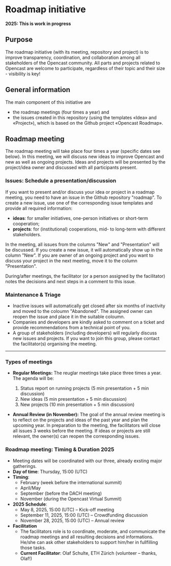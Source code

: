 # Roadmap initiative

**2025: This is work in progress**

## Purpose
The roadmap initiative (with its meeting, repository and project) is to improve transparency, coordination, and collaboration among all stakeholders of the Opencast community. All parts and projects related to Opencast are welcome to participate, regardless of their topic and their size - visibility is key!

## General information
The main component of this initiative are 
- the roadmap meetings (four times a year) and
- the issues created in this repository (using the templates «Idea» and «Project»), which is based on the Github project «Opencast Roadmap».

## Roadmap meeting
The roadmap meeting will take place four times a year (specific dates see below). In this meeting, we will discuss new ideas to improve Opencast and new as well as ongoing projects. Ideas and projects will be presented by the project/idea owner and discussed with all participants present.

### Issues: Schedule a presentation/discussion
If you want to present and/or discuss your idea or project in a roadmap meeting, you need to have an issue in the Github repository "roadmap". To create a new issue, use one of the corresponding issue templates and provide all required information:
- **ideas**: for smaller initiatives, one-person initiatives or short-term cooperation;
- **projects**: for (institutional) cooperations, mid- to long-term with different stakeholders.

In the meeting, all issues from the columns "New" and "Presentation" will be discussed. If you create a new issue, it will automatically show up in the column "New". If you are owner of an ongoing project and you want to discuss your project in the next meeting, move it to the column "Presentation".

During/after meetings, the facilitator (or a person assigned by the facilitator) notes the decisions and next steps in a comment to this issue.

### Maintenance & Triage
- Inactive issues will automatically get closed after six months of inactivity and moved to the coloumn "Abandoned". The assigned owner can reopen the issue and place it in the suitable coloumn.
- Companies and developers are kindly asked to comment on a ticket and provide recommendations from a technical point of you.
- A group of stakeholders (including developers) will regularly discuss new issues and projects. If you want to join this group, please contact the facilitator(s) organising the meeting.

-----------------------------

### Types of meetings 
- **Regular Meetings:** The reuglar meetings take place three times a year. The agenda will be:
  1. Status report on running projects (5 min presentation + 5 min discussion)
  2. New ideas (5 min presentation + 5 min discussion)
  3. New projects (10 min presentation + 5 min discussion)
     
- **Annual Review (in November):** The goal of the annual review meeting is to reflect on the projects and ideas of the past year and plan the upcoming year. In preparation to the meeting, the facilitators will close all issues 3 weeks before the meeting. If ideas or projects are still relevant, the owner(s) can reopen the corresponding issues.
### Roadmap meeting: Timing & Duration 2025
- Meeting dates will be coordinated with our three, already exsting major gatherings.
- **Day of time**: Thursday, 15:00 (UTC)
- **Timing**:
  - February (week before the international summit)
  - April/May
  - September (before the DACH meeting)
  - November (during the Opencast Virtual Summit)
- **2025 Schedule**:
  - May 8, 2025, 15:00 (UTC) – Kick-off meeting
  - September 11, 2025, 15:00 (UTC) – Crowdfunding discussion
  - November 28, 2025, 15:00 (UTC) – Annual review
- **Facilitation**
  - The facilitators role is to coordinate, moderate, and communicate the roadmap meetings and all resulting decisions and informations. He/she can ask other stakeholders to support him/her in fullfilling those tasks.
  - **Current Facilitator**: Olaf Schulte, ETH Zürich (volunteer – thanks, Olaf!)


